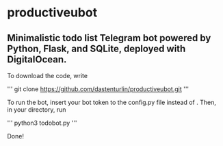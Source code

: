 # productiveubot
## Minimalistic todo list Telegram bot powered by Python, Flask, and SQLite, deployed with DigitalOcean.

To download the code, write 

'''
git clone https://github.com/dastenturlin/productiveubot.git
'''

To run the bot, insert your bot token to the config.py file instead of <your token>. Then, in your directory, run
  
'''
python3 todobot.py
'''

Done!


